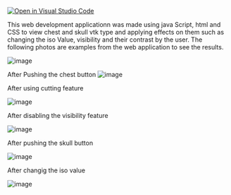 [![Open in Visual Studio Code](https://classroom.github.com/assets/open-in-vscode-f059dc9a6f8d3a56e377f745f24479a46679e63a5d9fe6f495e02850cd0d8118.svg)](https://classroom.github.com/online_ide?assignment_repo_id=6634858&assignment_repo_type=AssignmentRepo)


This web development applicationn was made using java Script, html and CSS to view chest and skull vtk type and applying effects on them such as changing the iso Value, visibility and their contrast by the user.
The following photos are examples from the web application to see the results.

![image](https://github.com/hagerashraf/final-project-VTK/assets/61332559/3d20e36c-526f-47fa-a71a-08443c755697)

After Pushing the chest button
![image](https://github.com/hagerashraf/final-project-VTK/assets/61332559/71ff5b63-1c70-4529-bd7d-f56c130e44e5)

After using cutting feature 

![image](https://github.com/hagerashraf/final-project-VTK/assets/61332559/9c8cb263-50da-4c73-9945-6bae890f3134)

After disabling the visibility feature

![image](https://github.com/hagerashraf/final-project-VTK/assets/61332559/4f0b8fae-5bf2-41b2-b852-273761c8364a)

After pushing the skull button

![image](https://github.com/hagerashraf/final-project-VTK/assets/61332559/d0c0feae-578a-4fa3-ac09-acbdba91b254)


After changig the iso value

![image](https://github.com/hagerashraf/final-project-VTK/assets/61332559/cb14252f-51e2-4762-a8fd-62a560327399)

